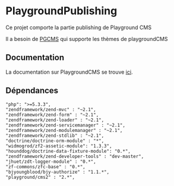 # PlaygroundPublishing #

Ce projet comporte la partie publishing de Playground CMS

Il a besoin de [PGCMS](https://github.com/thomaroger/PG) qui supporte les thèmes de playgroundCMS


## Documentation ##

La documentation sur PlaygroundCMS se trouve [ici](https://github.com/thomaroger/PGCMS/blob/develop/doc/index.md).


## Dépendances ##

    "php": ">=5.3.3",
    "zendframework/zend-mvc" : "~2.1",
    "zendframework/zend-form" : "~2.1",
    "zendframework/zend-loader" : "~2.1",
    "zendframework/zend-servicemanager" : "~2.1",
    "zendframework/zend-modulemanager" : "~2.1",
    "zendframework/zend-stdlib" : "~2.1",
    "doctrine/doctrine-orm-module" : "*",
    "widmogrod/zf2-assetic-module": "1.3.3",
    "hounddog/doctrine-data-fixture-module": "0.*",
    "zendframework/zend-developer-tools" : "dev-master",
    "jhuet/zdt-logger-module" : "0.*",
    "zf-commons/zfc-base" : "0.*",
    "bjyoungblood/bjy-authorize" : "1.1.*",  
    "playground/cms2" : "2.*",

    